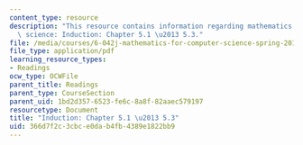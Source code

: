 ```yaml
---
content_type: resource
description: "This resource contains information regarding mathematics for computer\
  \ science: Induction: Chapter 5.1 \u2013 5.3."
file: /media/courses/6-042j-mathematics-for-computer-science-spring-2015/366d7f2c3cbce0dab4fb4389e1822bb9_MIT6_042JS15_Session8.pdf
file_type: application/pdf
learning_resource_types:
- Readings
ocw_type: OCWFile
parent_title: Readings
parent_type: CourseSection
parent_uid: 1bd2d357-6523-fe6c-8a8f-82aaec579197
resourcetype: Document
title: "Induction: Chapter 5.1 \u2013 5.3"
uid: 366d7f2c-3cbc-e0da-b4fb-4389e1822bb9
---
```

